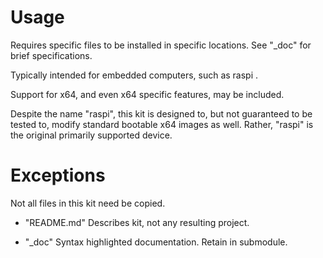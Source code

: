 # Usage

Requires specific files to be installed in specific locations. See "_doc" for brief specifications.

Typically intended for embedded computers, such as raspi .

Support for x64, and even x64 specific features, may be included.

Despite the name "raspi", this kit is designed to, but not guaranteed to be tested to, modify standard bootable x64 images as well. Rather, "raspi" is the original primarily supported device.

# Exceptions

Not all files in this kit need be copied.

* "README.md"
	Describes kit, not any resulting project.

* "_doc"
	Syntax highlighted documentation. Retain in submodule.



